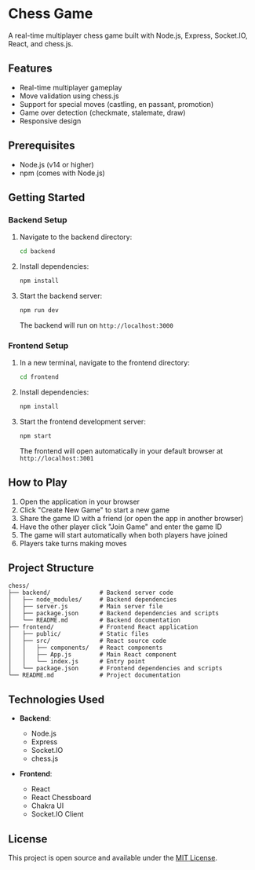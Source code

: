 # Chess Game

A real-time multiplayer chess game built with Node.js, Express, Socket.IO, React, and chess.js.

## Features

- Real-time multiplayer gameplay
- Move validation using chess.js
- Support for special moves (castling, en passant, promotion)
- Game over detection (checkmate, stalemate, draw)
- Responsive design

## Prerequisites

- Node.js (v14 or higher)
- npm (comes with Node.js)

## Getting Started

### Backend Setup

1. Navigate to the backend directory:
   ```bash
   cd backend
   ```

2. Install dependencies:
   ```bash
   npm install
   ```

3. Start the backend server:
   ```bash
   npm run dev
   ```
   The backend will run on `http://localhost:3000`

### Frontend Setup

1. In a new terminal, navigate to the frontend directory:
   ```bash
   cd frontend
   ```

2. Install dependencies:
   ```bash
   npm install
   ```

3. Start the frontend development server:
   ```bash
   npm start
   ```
   The frontend will open automatically in your default browser at `http://localhost:3001`

## How to Play

1. Open the application in your browser
2. Click "Create New Game" to start a new game
3. Share the game ID with a friend (or open the app in another browser)
4. Have the other player click "Join Game" and enter the game ID
5. The game will start automatically when both players have joined
6. Players take turns making moves

## Project Structure

```
chess/
├── backend/              # Backend server code
│   ├── node_modules/     # Backend dependencies
│   ├── server.js         # Main server file
│   ├── package.json      # Backend dependencies and scripts
│   └── README.md         # Backend documentation
├── frontend/             # Frontend React application
│   ├── public/           # Static files
│   ├── src/              # React source code
│   │   ├── components/   # React components
│   │   ├── App.js        # Main React component
│   │   └── index.js      # Entry point
│   └── package.json      # Frontend dependencies and scripts
└── README.md             # Project documentation
```

## Technologies Used

- **Backend**:
  - Node.js
  - Express
  - Socket.IO
  - chess.js

- **Frontend**:
  - React
  - React Chessboard
  - Chakra UI
  - Socket.IO Client

## License

This project is open source and available under the [MIT License](LICENSE).

